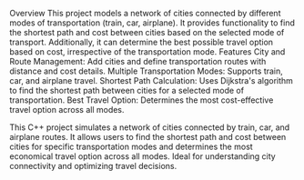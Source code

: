 Overview
This project models a network of cities connected by different modes of transportation (train, car, airplane). It provides functionality to find the shortest path and cost between cities based on the selected mode of transport. Additionally, it can determine the best possible travel option based on cost, irrespective of the transportation mode.
Features
City and Route Management: Add cities and define transportation routes with distance and cost details.
Multiple Transportation Modes: Supports train, car, and airplane travel.
Shortest Path Calculation: Uses Dijkstra's algorithm to find the shortest path between cities for a selected mode of transportation.
Best Travel Option: Determines the most cost-effective travel option across all modes.

This C++ project simulates a network of cities connected by train, car, and airplane routes. It allows users to find the shortest path and cost between cities for specific transportation modes and determines the most economical travel option across all modes. Ideal for understanding city connectivity and optimizing travel decisions.
